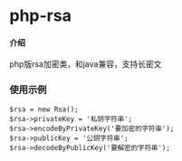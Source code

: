# php-rsa

#### 介绍
php版rsa加密类，和java兼容，支持长密文

### 使用示例

```
$rsa = new Rsa();
$rsa->privateKey = '私钥字符串';
$rsa->encodeByPrivateKey('要加密的字符串');
$rsa->publicKey = '公钥字符串';
$rsa->decodeByPublicKey('要解密的字符串');
```


